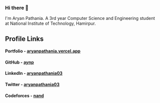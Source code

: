 ### Hi there 👋

I'm Aryan Pathania. A 3rd year Computer Science and Engineering student at National Institute of Technology, Hamirpur.

## Profile Links

#### Portfolio - [aryanpathania.vercel.app](https://aryanpathania.vercel.app)

#### GitHub - [aynp](https://github.com/aynp)

#### LinkedIn - [aryanpathania03](https://www.linkedin.com/in/aryanpathania03)

#### Twitter - [aryanpathania03](https://twitter.com/aryanpathania03)

#### Codeforces - [nand](https://codeforces.com/profile/nand)

<!--
**aynp/aynp** is a ✨ _special_ ✨ repository because its `README.md` (this file) appears on your GitHub profile.

Here are some ideas to get you started:

- 🔭 I’m currently working on ...
- 🌱 I’m currently learning ...
- 👯 I’m looking to collaborate on ...
- 🤔 I’m looking for help with ...
- 💬 Ask me about ...
- 📫 How to reach me: ...
- 😄 Pronouns: ...
- ⚡ Fun fact: ...
-->
